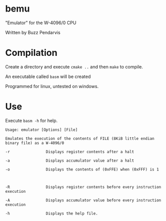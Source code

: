 # bemu

"Emulator" for the W-4096/0 CPU

Written by Buzz Pendarvis

# Compilation 

Create a directory and execute `cmake ..` and then `make` to compile. 

An executable called `basm` will be created 

Programmed for linux, untested on windows.

# Use

Execute `basm -h` for help. 

```
Usage: emulator [Options] [File]

Emulates the execution of the contents of FILE (8KiB little endian binary file) as a W-4096/0

-r                Displays register contents after a halt

-a                Displays accumulator value after a halt

-o                Displays the contents of (0xFFE) when (0xFFF) is 1



-R                Displays register contents before every instruction execution

-A                Displays accumulator value before every instruction execution

-h                Displays the help file.
```
